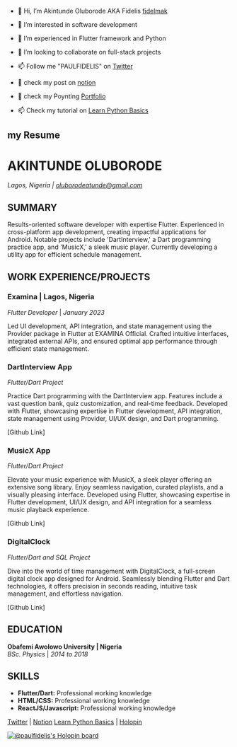 - 👋 Hi, I’m Akintunde Oluborode AKA Fidelis [fidelmak](https://github.com/fidelmak)
- 👀 I’m interested in software  development
- 🌱 I’m experienced in  Flutter framework and Python
- 💞️ I’m looking to collaborate on full-stack projects 
- 📫 Follow me "PAULFIDELIS" on [Twitter](https://twitter.com/DelisIgib)


- 💞️ check my post on [notion](https://bigfidelis.notion.site/bigfidelis/Function-In-Dart-4169e29cfdf443cf919854d0d2c2cd44/)
- 🚀 check my Poynting  [Portfolio](https://poyting.vercel.app/)

- 📫 Check my tutorial on [Learn Python Basics](https://akinholub.gumroad.com/l/Basic-python)




## my Resume 

# AKINTUNDE OLUBORODE
*Lagos, Nigeria  | [oluborodeatunde@gmail.com](mailto:oluborodeatunde@gmail.com)*

## SUMMARY

Results-oriented software developer with expertise Flutter. Experienced in cross-platform app development, creating impactful applications for Android. Notable projects include 'DartInterview,' a Dart programming practice app, and 'MusicX,' a sleek music player. Currently developing a utility app for efficient schedule management.

## WORK EXPERIENCE/PROJECTS

### Examina | Lagos, Nigeria
*Flutter Developer* | *January 2023*

Led UI development, API integration, and state management using the Provider package in Flutter at EXAMINA Official. Crafted intuitive interfaces, integrated external APIs, and ensured optimal app performance through efficient state management.

### DartInterview App
*Flutter/Dart Project*

Practice Dart programming with the DartInterview app. Features include a vast question bank, quiz customization, and real-time feedback. Developed with Flutter, showcasing expertise in Flutter development, API integration, state management using Provider, UI/UX design, and Dart programming.

[Github Link]

### MusicX App
*Flutter/Dart Project*

Elevate your music experience with MusicX, a sleek player offering an extensive song library. Enjoy seamless navigation, curated playlists, and a visually pleasing interface. Developed using Flutter, showcasing expertise in Flutter development, UI/UX design, and API integration for a seamless music playback experience.

[Github Link]

### DigitalClock
*Flutter/Dart and SQL Project*

Dive into the world of time management with DigitalClock, a full-screen digital clock app designed for Android. Seamlessly blending Flutter and Dart technologies, it offers precision in seconds reading, intuitive task management, and effortless navigation.

[Github Link]

## EDUCATION

**Obafemi Awolowo University | Nigeria**  
*BSc. Physics* | *2014 to 2018*

## SKILLS

- **Flutter/Dart:** Professional working knowledge
- **HTML/CSS:** Professional working knowledge
- **ReactJS/Javascript:** Professional working knowledge


 [Twitter](https://twitter.com/DelisIgib) | [Notion](https://bigfidelis.notion.site/bigfidelis/Function-In-Dart-4169e29cfdf443cf919854d0d2c2cd44/)  [Learn Python Basics](https://akinholub.gumroad.com/l/Basic-python) | [Holopin](https://holopin.io/@paulfidelis)


<!---
fidelmak/fidelmak is a ✨ special ✨ repository because its `README.md` (this file) appears on your GitHub profile.
You can click the Preview link to take a look at your changes.
--->
[![@paulfidelis's Holopin board](https://holopin.me/paulfidelis)](https://holopin.io/@paulfidelis)
